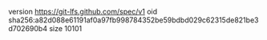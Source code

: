 version https://git-lfs.github.com/spec/v1
oid sha256:a82d088e61191af0a97fb998784352be59bdbd029c62315de821be3d702690b4
size 10101
